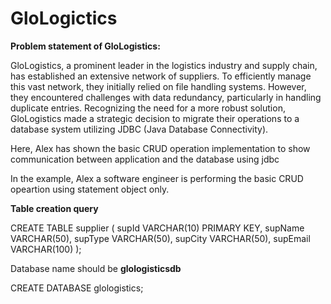 # GloLogictics

**Problem statement of GloLogistics:**

GloLogistics, a prominent leader in the logistics industry and supply chain, has established an extensive network of suppliers. To efficiently manage this vast network, they initially relied on file handling systems. However, they encountered challenges with data redundancy, particularly in handling duplicate entries. Recognizing the need for a more robust solution, GloLogistics made a strategic decision to migrate their operations to a database system utilizing JDBC (Java Database Connectivity).

Here, Alex has shown the basic CRUD operation implementation to show communication between application and the database using jdbc

In the example, Alex a software engineer is performing the basic CRUD opeartion using statement object only. 

**Table creation query**

CREATE TABLE supplier (
    supId VARCHAR(10) PRIMARY KEY,
    supName VARCHAR(50),
    supType VARCHAR(50),
    supCity VARCHAR(50),
    supEmail VARCHAR(100)
);


Database name should be **glologisticsdb**

CREATE DATABASE glologistics; 
